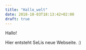 ```yaml
---
title: "Hallo_welt"
date: 2018-10-03T18:13:42+02:00
draft: true
---
```


Hallo!

Hier entsteht SeLis neue Webseite. :)

